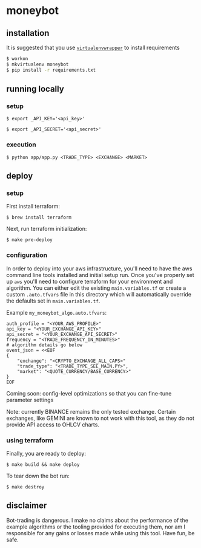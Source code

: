 # moneybot

## installation

It is suggested that you use [`virtualenvwrapper`](https://virtualenv.pypa.io) to install requirements

```sh
$ workon
$ mkvirtualenv moneybot
$ pip install -r requirements.txt
```

## running locally

### setup

`$ export _API_KEY='<api_key>'`

`$ export _API_SECRET='<api_secret>'`

### execution

`$ python app/app.py <TRADE_TYPE> <EXCHANGE> <MARKET>`

## deploy

### setup

First install terraform: 

`$ brew install terraform`

Next, run terraform initialization:

`$ make pre-deploy`

### configuration

In order to deploy into your aws infrastructure, you'll need to have the aws command line tools installed and initial setup run.
Once you've properly set up `aws` you'll need to configure terraform for your environment and algorithm.
You can either edit the existing `main.variables.tf` or create a custom `.auto.tfvars` file in this directory which
will automatically override the defaults set in `main.variables.tf`. 

Example `my_moneybot_algo.auto.tfvars`:

```hcl
auth_profile = "<YOUR_AWS_PROFILE>"
api_key = "<YOUR_EXCHANGE_API_KEY>"
api_secret = "<YOUR_EXCHANGE_API_SECRET>"
frequency = "<TRADE_FREQUENCY_IN_MINUTES>"
# algorithm details go below
event_json = <<EOF
{
    "exchange": "<CRYPTO_EXCHANGE_ALL_CAPS>"
    "trade_type": "<TRADE_TYPE_SEE_MAIN.PY>",
    "market": "<QUOTE_CURRENCY/BASE_CURRENCY>"
}
EOF
```

Coming soon: config-level optimizations so that you can fine-tune parameter settings

Note: currently BINANCE remains the only tested exchange. Certain exchanges, like GEMINI are known to not work with this tool, 
as they do not provide API access to OHLCV charts.

### using terraform

Finally, you are ready to deploy:

`$ make build && make deploy`

To tear down the bot run:

`$ make destroy`

## disclaimer

Bot-trading is dangerous. I make no claims about the performance of the example algorithms or the tooling provided for executing them, nor am I responsible for any gains or losses made while using this tool. Have fun, be safe.
